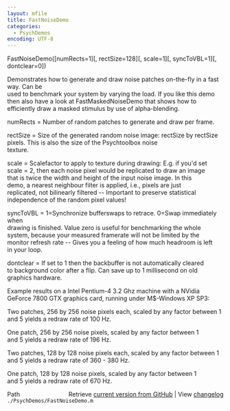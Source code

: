 ```yaml
---
layout: mfile
title: FastNoiseDemo
categories:
  - PsychDemos
encoding: UTF-8
---
```


FastNoiseDemo([numRects=1][, rectSize=128][, scale=1][, syncToVBL=1][, dontclear=0])  

Demonstrates how to generate and draw noise patches on-the-fly in a fast way. Can be  
used to benchmark your system by varying the load. If you like this demo  
then also have a look at FastMaskedNoiseDemo that shows how to  
efficiently draw a masked stimulus by use of alpha-blending.  

numRects = Number of random patches to generate and draw per frame.  

rectSize = Size of the generated random noise image: rectSize by rectSize  
           pixels. This is also the size of the Psychtoolbox noise  
           texture.  

scale = Scalefactor to apply to texture during drawing: E.g. if you'd set  
scale = 2, then each noise pixel would be replicated to draw an image  
that is twice the width and height of the input noise image. In this  
demo, a nearest neighbour filter is applied, i.e., pixels are just  
replicated, not bilinearly filtered -- Important to preserve statistical  
independence of the random pixel values!  

syncToVBL = 1=Synchronize bufferswaps to retrace. 0=Swap immediately when  
drawing is finished. Value zero is useful for benchmarking the whole  
system, because your measured framerate will not be limited by the  
monitor refresh rate -- Gives you a feeling of how much headroom is left  
in your loop.  

dontclear = If set to 1 then the backbuffer is not automatically cleared  
to background color after a flip. Can save up to 1 millisecond on old  
graphics hardware.  

Example results on a Intel Pentium-4 3.2 Ghz machine with a NVidia  
GeForce 7800 GTX graphics card, running under M$-Windows XP SP3:  

Two patches, 256 by 256 noise pixels each, scaled by any factor between 1  
and 5 yields a redraw rate of 100 Hz.  

One patch, 256 by 256 noise pixels, scaled by any factor between 1  
and 5 yields a redraw rate of 196 Hz.  

Two patches, 128 by 128 noise pixels each, scaled by any factor between 1  
and 5 yields a redraw rate of 360 - 380 Hz.  

One patch, 128 by 128 noise pixels, scaled by any factor between 1  
and 5 yields a redraw rate of 670 Hz.  


<div class="code_header" style="text-align:right;">
  <span style="float:left;">Path&nbsp;&nbsp;</span> <span class="counter">Retrieve <a href=
  "https://raw.github.com/Psychtoolbox-3/Psychtoolbox-3/beta/./PsychDemos/FastNoiseDemo.m">current version from GitHub</a> | View <a href=
  "https://github.com/Psychtoolbox-3/Psychtoolbox-3/commits/beta/./PsychDemos/FastNoiseDemo.m">changelog</a></span>
</div>
<div class="code">
  <code>./PsychDemos/FastNoiseDemo.m</code>
</div>
